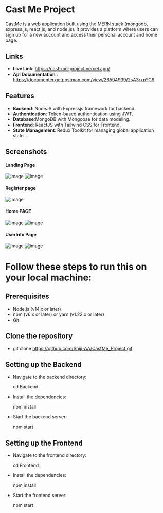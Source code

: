 # Cast Me Project

CastMe is a web application built using the MERN stack (mongodb, express.js, react.js, and node.js). it provides a platform where users can sign up for a new account and access their personal account and home page. 

## Links

- **Live Link**: https://cast-me-project.vercel.app/
- **Api Documentation** : https://documenter.getpostman.com/view/26504939/2sA3rxpYG9

## Features

- **Backend**: NodeJS with Expressjs framework for backend.
- **Authentication**: Token-based authentication using JWT.
- **Database**:MongoDB with Mongoose for data modeling..
- **Frontend**:  ReactJS with Tailwind CSS for Frontend.
- **State Management**: Redux Toolkit for managing global application state..

## Screenshots

#### Landing Page
![image](https://github.com/user-attachments/assets/1482f5c7-0e05-4865-8675-5b953f72c38c)
![image](https://github.com/user-attachments/assets/84d672b5-57a9-42e9-b1df-0202d72ebd07)

#### Register page
![image](https://github.com/user-attachments/assets/d29eca58-c088-49c0-be2b-79dfc271f272)

#### Home PAGE
![image](https://github.com/user-attachments/assets/d203afe6-575e-4032-9626-150feddc4a7f)
![image](https://github.com/user-attachments/assets/3c009995-e951-4612-b39a-06f3637ef515)

#### UserInfo Page
![image](https://github.com/user-attachments/assets/ae127353-02f9-464a-9404-53a6185bed16)
![image](https://github.com/user-attachments/assets/309168a5-726a-4ba3-bb1a-636a425e7e0f)


# Follow these steps to run this on your local machine:

## Prerequisites

- Node.js (v14.x or later)
- npm (v6.x or later) or yarn (v1.22.x or later)
- Git


## Clone the repository

- git clone https://github.com/Shiji-AA/CastMe_Project.git

## Setting up the Backend

- Navigate to the backend directory:

  cd Backend

 - Install the dependencies:
   
   npm install

 - Start the backend server:
 
   npm start

 ## Setting up the Frontend

- Navigate to the frontend directory:

  cd Frontend

 - Install the dependencies:
   
   npm install

 - Start the frontend server:
 
   npm start

 









